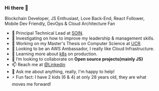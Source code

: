 ### Hi there 👋

Blockchain Developer, JS Enthusiast, Love Back-End, React Follower, Mobile Dev Friendly, DevOps & Cloud Architecture Fan

- 🏢 Principal Technical Lead at [SOIN](https://www.soin.co.cr/).
- 🔭 Investigating on how to improve my leadership & management skills.
- 📖 Working on my Master's Thesis on Computer Science at [UCR](https://www.ucr.ac.cr/).
- 🔏 Looking to be an AWS Ambassador, I really like Cloud Infrastructure.
- 🌱 Learning more about [k8s](https://kubernetes.io/) on production.
- 👯 I’m looking to collaborate on **Open source projects(mainly JS)**
- 📫 Reach me at [@Linkedin](https://www.linkedin.com/in/jose-quesada-solis/)
- 💬 Ask me about anything, really, I'm happy to help!
- ⚡ Fun fact: I have 2 kids (6 & 4) at only 28 years old, they are what moves me forward!
